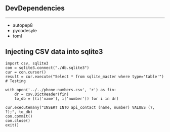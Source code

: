 ## DevDependencies
**********************
* autopep8 
* pycodesyle
* toml

## Injecting CSV data into sqlite3


    import csv, sqlite3
    con = sqlite3.connect("./db.sqlite3")
    cur = con.cursor()
    result = cur.execute("Select * from sqlite_master where type='table'") # Testing 

    with open('../../phone-numbers.csv', 'r') as fin:
        dr = csv.DictReader(fin)
        to_db = [(i['name'], i['number']) for i in dr]

    cur.executemany("INSERT INTO api_contact (name, number) VALUES (?, ?);", to_db)
    con.commit()
    con.close()
    exit()